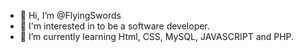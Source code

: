- 👋 Hi, I’m @FlyingSwords
- 👀 I'm interested in to be a software developer.
- 🌱 I’m currently learning Html, CSS, MySQL, JAVASCRIPT and PHP.
<!---
FlyingSwords/FlyingSwords is a ✨ special ✨ repository because its `README.md` (this file) appears on your GitHub profile.
You can click the Preview link to take a look at your changes.
--->
